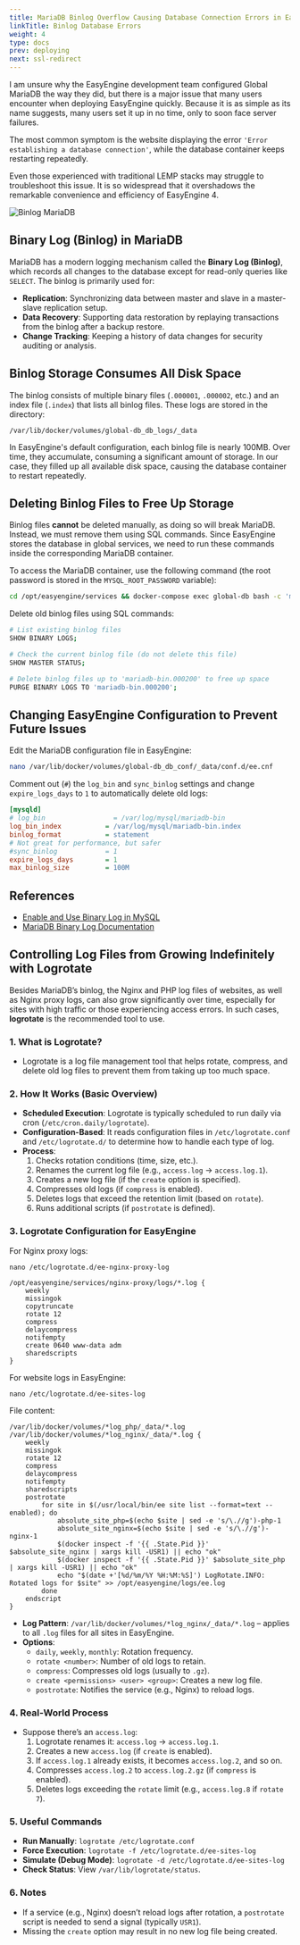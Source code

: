 ```yaml
---
title: MariaDB Binlog Overflow Causing Database Connection Errors in EasyEngine
linkTitle: Binlog Database Errors
weight: 4
type: docs
prev: deploying
next: ssl-redirect
---
```


I am unsure why the EasyEngine development team configured Global MariaDB the way they did, but there is a major issue that many users encounter when deploying EasyEngine quickly. Because it is as simple as its name suggests, many users set it up in no time, only to soon face server failures.  

The most common symptom is the website displaying the error `'Error establishing a database connection'`, while the database container keeps restarting repeatedly.  

Even those experienced with traditional LEMP stacks may struggle to troubleshoot this issue. It is so widespread that it overshadows the remarkable convenience and efficiency of EasyEngine 4.  

![Binlog MariaDB](/images/binlog-mariadb.svg)
 
## Binary Log (Binlog) in MariaDB  

MariaDB has a modern logging mechanism called the **Binary Log (Binlog)**, which records all changes to the database except for read-only queries like `SELECT`. The binlog is primarily used for:  

- **Replication**: Synchronizing data between master and slave in a master-slave replication setup.  
- **Data Recovery**: Supporting data restoration by replaying transactions from the binlog after a backup restore.  
- **Change Tracking**: Keeping a history of data changes for security auditing or analysis.  

## Binlog Storage Consumes All Disk Space  

The binlog consists of multiple binary files (`.000001`, `.000002`, etc.) and an index file (`.index`) that lists all binlog files. These logs are stored in the directory:  

```
/var/lib/docker/volumes/global-db_db_logs/_data
```  

In EasyEngine's default configuration, each binlog file is nearly 100MB. Over time, they accumulate, consuming a significant amount of storage. In our case, they filled up all available disk space, causing the database container to restart repeatedly.  

## Deleting Binlog Files to Free Up Storage  

Binlog files **cannot** be deleted manually, as doing so will break MariaDB. Instead, we must remove them using SQL commands. Since EasyEngine stores the database in global services, we need to run these commands inside the corresponding MariaDB container.  

To access the MariaDB container, use the following command (the root password is stored in the `MYSQL_ROOT_PASSWORD` variable):  

```bash
cd /opt/easyengine/services && docker-compose exec global-db bash -c 'mysql -uroot -p${MYSQL_ROOT_PASSWORD}'
```  

Delete old binlog files using SQL commands:  

```bash
# List existing binlog files
SHOW BINARY LOGS;  

# Check the current binlog file (do not delete this file)
SHOW MASTER STATUS;  

# Delete binlog files up to 'mariadb-bin.000200' to free up space
PURGE BINARY LOGS TO 'mariadb-bin.000200';  
```  

## Changing EasyEngine Configuration to Prevent Future Issues  

Edit the MariaDB configuration file in EasyEngine:  

```bash
nano /var/lib/docker/volumes/global-db_db_conf/_data/conf.d/ee.cnf
```  

Comment out (`#`) the `log_bin` and `sync_binlog` settings and change `expire_logs_days` to `1` to automatically delete old logs:  

```ini
[mysqld]
# log_bin                 = /var/log/mysql/mariadb-bin
log_bin_index           = /var/log/mysql/mariadb-bin.index
binlog_format           = statement
# Not great for performance, but safer
#sync_binlog            = 1
expire_logs_days        = 1
max_binlog_size         = 100M
```  

## References  

- [Enable and Use Binary Log in MySQL](https://snapshooter.com/learn/mysql/enable-and-use-binary-log-mysql)  
- [MariaDB Binary Log Documentation](https://mariadb.com/kb/en/binary-log/)  


## Controlling Log Files from Growing Indefinitely with Logrotate

Besides MariaDB’s binlog, the Nginx and PHP log files of websites, as well as Nginx proxy logs, can also grow significantly over time, especially for sites with high traffic or those experiencing access errors. In such cases, **logrotate** is the recommended tool to use.

### 1. **What is Logrotate?**
- Logrotate is a log file management tool that helps rotate, compress, and delete old log files to prevent them from taking up too much space.

### 2. **How It Works (Basic Overview)**
- **Scheduled Execution**: Logrotate is typically scheduled to run daily via cron (`/etc/cron.daily/logrotate`).
- **Configuration-Based**: It reads configuration files in `/etc/logrotate.conf` and `/etc/logrotate.d/` to determine how to handle each type of log.
- **Process**:
  1. Checks rotation conditions (time, size, etc.).
  2. Renames the current log file (e.g., `access.log` → `access.log.1`).
  3. Creates a new log file (if the `create` option is specified).
  4. Compresses old logs (if `compress` is enabled).
  5. Deletes logs that exceed the retention limit (based on `rotate`).
  6. Runs additional scripts (if `postrotate` is defined).

### 3. **Logrotate Configuration for EasyEngine**

For Nginx proxy logs:
```
nano /etc/logrotate.d/ee-nginx-proxy-log
```

``` {filename="~/etc/logrotate.d/ee-nginx-proxy-log"}
/opt/easyengine/services/nginx-proxy/logs/*.log {
    weekly
    missingok
    copytruncate
    rotate 12
    compress
    delaycompress
    notifempty
    create 0640 www-data adm
    sharedscripts
}
```

For website logs in EasyEngine:
```
nano /etc/logrotate.d/ee-sites-log
```

File content:
``` {filename="~/etc/logrotate.d/ee-sites-log"}
/var/lib/docker/volumes/*log_php/_data/*.log
/var/lib/docker/volumes/*log_nginx/_data/*.log {
    weekly
    missingok
    rotate 12
    compress
    delaycompress
    notifempty
    sharedscripts
    postrotate
        for site in $(/usr/local/bin/ee site list --format=text --enabled); do
            absolute_site_php=$(echo $site | sed -e 's/\.//g')-php-1
            absolute_site_nginx=$(echo $site | sed -e 's/\.//g')-nginx-1
            $(docker inspect -f '{{ .State.Pid }}' $absolute_site_nginx | xargs kill -USR1) || echo "ok"
            $(docker inspect -f '{{ .State.Pid }}' $absolute_site_php | xargs kill -USR1) || echo "ok"
            echo "$(date +'[%d/%m/%Y %H:%M:%S]') LogRotate.INFO: Rotated logs for $site" >> /opt/easyengine/logs/ee.log
        done
    endscript
}
```

- **Log Pattern**: `/var/lib/docker/volumes/*log_nginx/_data/*.log` – applies to all `.log` files for all sites in EasyEngine.
- **Options**:
  - `daily`, `weekly`, `monthly`: Rotation frequency.
  - `rotate <number>`: Number of old logs to retain.
  - `compress`: Compresses old logs (usually to `.gz`).
  - `create <permissions> <user> <group>`: Creates a new log file.
  - `postrotate`: Notifies the service (e.g., Nginx) to reload logs.

### 4. **Real-World Process**
- Suppose there’s an `access.log`:
  1. Logrotate renames it: `access.log` → `access.log.1`.
  2. Creates a new `access.log` (if `create` is enabled).
  3. If `access.log.1` already exists, it becomes `access.log.2`, and so on.
  4. Compresses `access.log.2` to `access.log.2.gz` (if `compress` is enabled).
  5. Deletes logs exceeding the `rotate` limit (e.g., `access.log.8` if `rotate 7`).

### 5. **Useful Commands**
- **Run Manually**: `logrotate /etc/logrotate.conf`
- **Force Execution**: `logrotate -f /etc/logrotate.d/ee-sites-log`
- **Simulate (Debug Mode)**: `logrotate -d /etc/logrotate.d/ee-sites-log`
- **Check Status**: View `/var/lib/logrotate/status`.

### 6. **Notes**
- If a service (e.g., Nginx) doesn’t reload logs after rotation, a `postrotate` script is needed to send a signal (typically `USR1`).
- Missing the `create` option may result in no new log file being created.

